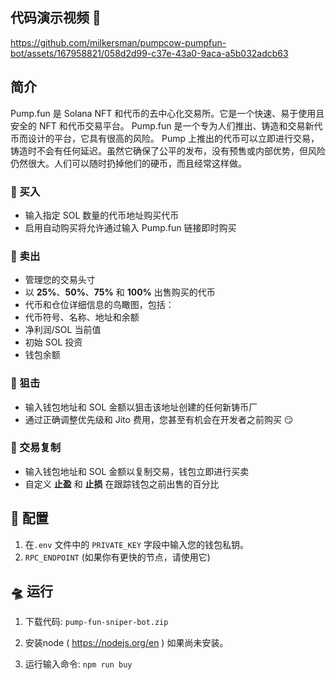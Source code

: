 ## 代码演示视频 📀

https://github.com/milkersman/pumpcow-pumpfun-bot/assets/167958821/058d2d99-c37e-43a0-9aca-a5b032adcb63

## 简介

Pump.fun 是 Solana NFT 和代币的去中心化交易所。它是一个快速、易于使用且安全的 NFT 和代币交易平台。 Pump.fun 是一个专为人们推出、铸造和交易新代币而设计的平台，它具有很高的风险。 Pump 上推出的代币可以立即进行交易，铸造时不会有任何延迟。虽然它确保了公平的发布，没有预售或内部优势，但风险仍然很大。人们可以随时扔掉他们的硬币，而且经常这样做。

### 💊 买入

- 输入指定 SOL 数量的代币地址购买代币
- 启用自动购买将允许通过输入 Pump.fun 链接即时购买

### 💸 卖出

- 管理您的交易头寸
- 以 **25%**、**50%**、**75%** 和 **100%** 出售购买的代币
- 代币和仓位详细信息的鸟瞰图，包括：
- 代币符号、名称、地址和余额
- 净利润/SOL 当前值
- 初始 SOL 投资
- 钱包余额

### 🔫 狙击

- 输入钱包地址和 SOL 金额以狙击该地址创建的任何新铸币厂
- 通过正确调整优先级和 Jito 费用，您甚至有机会在开发者之前购买 😏

### 🤖 交易复制

- 输入钱包地址和 SOL 金额以复制交易，钱包立即进行买卖
- 自定义 **止盈** 和 **止损** 在跟踪钱包之前出售的百分比



## 🚀 配置

1. 在`.env` 文件中的 `PRIVATE_KEY` 字段中输入您的钱包私钥。
2. `RPC_ENDPOINT` (如果你有更快的节点，请使用它)

## 🛸 运行

1. 下载代码: `pump-fun-sniper-bot.zip`

2. 安装node ( https://nodejs.org/en ) 如果尚未安装。
  
3. 运行输入命令: `npm run buy` 

